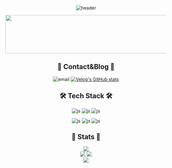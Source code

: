 <div align="center">

![header](https://capsule-render.vercel.app/api?type=venom&color=timeGradient&height=300&section=header&text=nahowo&fontSize=90&stroke=809CC9)

<a href="https://github.com/devxb/gitanimals">
  <img src="https://render.gitanimals.org/lines/nahowo?pet-id=1" width="100000" height="120"/>
</a>

## 📱 Contact&Blog 📝
![email](https://img.shields.io/badge/Mail-03C75A?style=for-the-badge&logo=Naver&logoColor=white&link=mailto:nahowo@naver.com)
[![Velog's GitHub stats](https://img.shields.io/badge/Velog-20C997?style=for-the-badge&logo=Velog&logoColor=white)](https://velog.io/@nahowo) 
  
## 🛠️ Tech Stack 🛠️
![js](https://img.shields.io/badge/Python-3776AB?style=for-the-badge&logo=python&logoColor=white)
![js](https://img.shields.io/badge/Java-ED8B00?style=for-the-badge&logo=openjdk&logoColor=white)
![js](https://img.shields.io/badge/JavaScript-F7DF1E?style=for-the-badge&logo=JavaScript&logoColor=white)

![js](https://img.shields.io/badge/Django-092E20?style=for-the-badge&logo=django&logoColor=white)
![js](https://img.shields.io/badge/Spring-6DB33F?style=for-the-badge&logo=spring&logoColor=white)
![js](https://img.shields.io/badge/MySQL-00000F?style=for-the-badge&logo=mysql&logoColor=white)

## 🚀 Stats 🚀
<div align="center">
  <a href=""><img src="http://mazassumnida.wtf/api/v2/generate_badge?boj=nahowo&theme=dark"/></a>
  <br>
  <a href=""><img src="https://streak-stats.demolab.com?user=nahowo&theme=tokyonight&date_format=%5BY.%5Dn.j"/></a>
  <a href=""><img src="https://github-readme-stats.vercel.app/api?username=nahowo&theme=tokyonight"/></a>
</div>

<a href="https://github.com/devxb/gitanimals">
  <img src="https://render.gitanimals.org/farms/nahowo"/>
</a>
